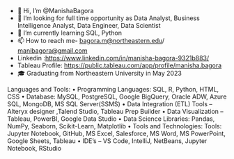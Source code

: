 - 👋 Hi, I’m @ManishaBagora
- 👀 I’m looking for full time opportunity as Data Analyst, Business Intelligence Analyst, Data Engineer, Data Scientist
- 🌱 I’m currently learning SQL, Python
- 📫 How to reach me- bagora.m@northeastern.edu/ manibagora@gmail.com
- Linkedin :https://www.linkedin.com/in/manisha-bagora-9321b883/
- Tableau Profile: https://public.tableau.com/app/profile/manisha.bagora
- 🎓 Graduating from Northeastern University in May 2023

Languages and Tools:
• Programming Languages: SQL, R, Python, HTML, CSS
• Database: MySQL, PostgreSQL, Google BigQuery, Oracle ADW, Azure SQL, MongoDB, MS SQL 
 Server(SSMS)
• Data Integration (ETL) Tools – Alteryx designer ,Talend Studio, Tableau Prep Builder 
• Data Visualization – Tableau, PowerBI, Google Data Studio 
• Data Science Libraries: Pandas, NumPy, Seaborn, Scikit-Learn, Matplotlib
• Tools and Technologies: Tools: Jupyter Notebook, GitHub, MS Excel, Salesforce, MS Word, MS 
 PowerPoint, Google Sheets, Tableau
• IDE’s – VS Code, IntelliJ, NetBeans, Jupyter Notebook, RStudio              

<!---
ManishaBagora/ManishaBagora is a ✨ special ✨ repository because its `README.md` (this file) appears on your GitHub profile.
You can click the Preview link to take a look at your changes.
--->
